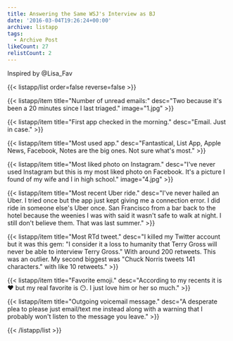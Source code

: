 ```yaml
---
title: Answering the Same WSJ's Interview as BJ
date: '2016-03-04T19:26:24+00:00'
archive: listapp
tags: 
  - Archive Post
likeCount: 27
relistCount: 2
---
```


Inspired by @Lisa_Fav

<!--more-->

{{< listapp/list order=false reverse=false >}}

   {{< listapp/item title="Number of unread emails:"
      desc="Two because it's been a 20 minutes since I last triaged."
      image="1.jpg" >}}

   {{< listapp/item title="First app checked in the morning."
      desc="Email. Just in case." >}}

   {{< listapp/item title="Most used app."
      desc="Fantastical, List App, Apple News, Facebook, Notes are the big ones. Not sure what's most." >}}

   {{< listapp/item title="Most liked photo on Instagram."
      desc="I've never used Instagram but this is my most liked photo on Facebook. It's a picture I found of my wife and I in high school."
      image="4.jpg" >}}

   {{< listapp/item title="Most recent Uber ride."
      desc="I've never hailed an Uber. I tried once but the app just kept giving me a connection error. I did ride in someone else's Uber once. San Francisco from a bar back to the hotel because the weenies I was with said it wasn't safe to walk at night. I still don't believe them. That was last summer." >}}

   {{< listapp/item title="Most RTd tweet."
      desc="I killed my Twitter account but it was this gem: \"I consider it a loss to humanity that Terry Gross will never be able to interview Terry Gross.\" With around 200 retweets. This was an outlier. My second biggest was \"Chuck Norris tweets 141 characters.\" with like 10 retweets." >}}

   {{< listapp/item title="Favorite emoji."
      desc="According to my recents it is ❤️ but my real favorite is 😶. I just love him or her so much." >}}

   {{< listapp/item title="Outgoing voicemail message."
      desc="A desperate plea to please just email/text me instead along with a warning that I probably won't listen to the message you leave." >}}

{{< /listapp/list >}}
